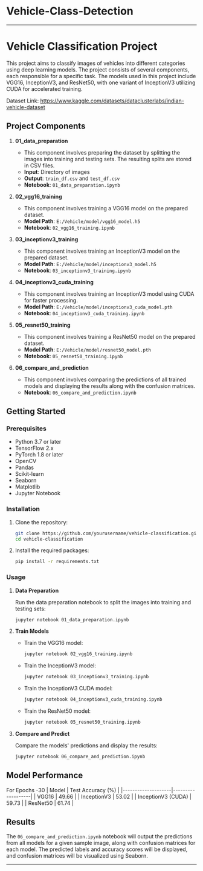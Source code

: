 # Vehicle-Class-Detection

---

# Vehicle Classification Project

This project aims to classify images of vehicles into different categories using deep learning models. The project consists of several components, each responsible for a specific task. The models used in this project include VGG16, InceptionV3, and ResNet50, with one variant of InceptionV3 utilizing CUDA for accelerated training.

Dataset Link:
https://www.kaggle.com/datasets/dataclusterlabs/indian-vehicle-dataset

## Project Components

1. **01_data_preparation**
   - This component involves preparing the dataset by splitting the images into training and testing sets. The resulting splits are stored in CSV files.
   - **Input**: Directory of images
   - **Output**: `train_df.csv` and `test_df.csv`
   - **Notebook**: `01_data_preparation.ipynb`

2. **02_vgg16_training**
   - This component involves training a VGG16 model on the prepared dataset.
   - **Model Path**: `E:/Vehicle/model/vgg16_model.h5`
   - **Notebook**: `02_vgg16_training.ipynb`

3. **03_inceptionv3_training**
   - This component involves training an InceptionV3 model on the prepared dataset.
   - **Model Path**: `E:/Vehicle/model/inceptionv3_model.h5`
   - **Notebook**: `03_inceptionv3_training.ipynb`

4. **04_inceptionv3_cuda_training**
   - This component involves training an InceptionV3 model using CUDA for faster processing.
   - **Model Path**: `E:/Vehicle/model/inceptionv3_cuda_model.pth`
   - **Notebook**: `04_inceptionv3_cuda_training.ipynb`

5. **05_resnet50_training**
   - This component involves training a ResNet50 model on the prepared dataset.
   - **Model Path**: `E:/Vehicle/model/resnet50_model.pth`
   - **Notebook**: `05_resnet50_training.ipynb`

6. **06_compare_and_prediction**
   - This component involves comparing the predictions of all trained models and displaying the results along with the confusion matrices.
   - **Notebook**: `06_compare_and_prediction.ipynb`

## Getting Started

### Prerequisites

- Python 3.7 or later
- TensorFlow 2.x
- PyTorch 1.8 or later
- OpenCV
- Pandas
- Scikit-learn
- Seaborn
- Matplotlib
- Jupyter Notebook

### Installation

1. Clone the repository:
   ```bash
   git clone https://github.com/yourusername/vehicle-classification.git
   cd vehicle-classification
   ```

2. Install the required packages:
   ```bash
   pip install -r requirements.txt
   ```

### Usage

1. **Data Preparation**

   Run the data preparation notebook to split the images into training and testing sets:
   ```bash
   jupyter notebook 01_data_preparation.ipynb
   ```

2. **Train Models**

   - Train the VGG16 model:
     ```bash
     jupyter notebook 02_vgg16_training.ipynb
     ```

   - Train the InceptionV3 model:
     ```bash
     jupyter notebook 03_inceptionv3_training.ipynb
     ```

   - Train the InceptionV3 CUDA model:
     ```bash
     jupyter notebook 04_inceptionv3_cuda_training.ipynb
     ```

   - Train the ResNet50 model:
     ```bash
     jupyter notebook 05_resnet50_training.ipynb
     ```

3. **Compare and Predict**

   Compare the models' predictions and display the results:
   ```bash
   jupyter notebook 06_compare_and_prediction.ipynb
   ```
## Model Performance
For Epochs -30
| Model              | Test Accuracy (%) |
|--------------------|-------------------|
| VGG16              |   49.66           |
| InceptionV3        | 53.02             |
| InceptionV3 (CUDA) | 59.73             |
| ResNet50           | 61.74             |

## Results

The `06_compare_and_prediction.ipynb` notebook will output the predictions from all models for a given sample image, along with confusion matrices for each model. The predicted labels and accuracy scores will be displayed, and confusion matrices will be visualized using Seaborn.


---
